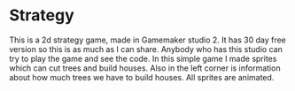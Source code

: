 # Strategy
This is a 2d strategy game, made in Gamemaker studio 2. It has 30 day free version so this is as much as I can share. Anybody who has this studio can try to play the game and see the code.
In this simple game I made sprites which can cut trees and build houses. Also in the left corner is information about how much trees we have to build houses.
All sprites are animated.


